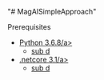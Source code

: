"# MagAISimpleApproach" 

<label>Prerequisites</label>
<ul>  
    <li>
    <a href="#">Python 3.6.8/a>
     <ul>
        <li>
           <a href="#">sub d</a>
        </li>
      </ul>
    </li>
    <li>
    <a href="#">.netcore 3.1/a>
     <ul>
        <li>
           <a href="#">sub d</a>
        </li>
      </ul>
    </li>
 </ul>
